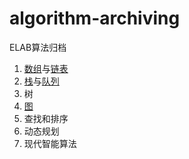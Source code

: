 # algorithm-archiving
ELAB算法归档

1. [数组](./数组与链表/数组总结.md)与[链表](./数组与链表/链表总结.md)
2. [栈](./栈与队列/栈总结.md)与[队列](./栈与队列/队列总结.md)
3. 树
4. [图](./图/图.md)
5. 查找和排序
6. 动态规划
7. 现代智能算法
